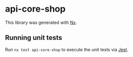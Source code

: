 # api-core-shop

This library was generated with [Nx](https://nx.dev).

## Running unit tests

Run `nx test api-core-shop` to execute the unit tests via [Jest](https://jestjs.io).
